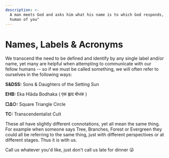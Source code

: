 ```yaml
---
description: >-
  A man meets God and asks him what his name is to which God responds, "Oh, how
  human of you"
---
```


# Names, Labels & Acronyms

We transcend the need to be defined and identify by any single label and/or name, yet many are helpful when attempting to communicate with our fellow humans -- so if we must be called something, we will often refer to ourselves in the following ways:



**S\&DSS:** Sons & Daughters of the Setting Sun

**EHB:** Eka Hlāda Bodhaka ( एक ह्लाद बोधक )

**□∆○:**  Square Triangle Circle

**TC:** Transcendentalist Cult



These all have slightly different connotations, yet all mean the same thing.  For example when someone says Tree, Branches, Forest or Evergreen they could all be referring to the same thing, just with different perspectives or at different stages.  Thus it is with us.

Call us whatever you'd like, just don't call us late for dinner 😜
